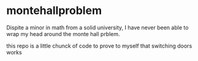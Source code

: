 # montehallproblem
Dispite a minor in math from a solid university, I have never been able to wrap my head around the monte hall prblem. 

this repo is a little chunck of code to prove to myself that switching doors works
